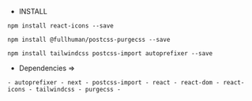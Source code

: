 
* INSTALL

````
npm install react-icons --save

npm install @fullhuman/postcss-purgecss --save

npm install tailwindcss postcss-import autoprefixer --save
````

* Dependencies =>

`` -
autoprefixer -
next -
postcss-import -
react -
react-dom -
react-icons -
tailwindcss -
purgecss -
``